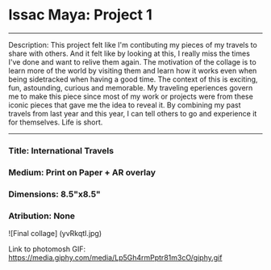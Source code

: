 # Issac Maya: Project 1 <br>
***

Description: This project felt like I'm contibuting my pieces of my travels to share with others. And it felt like by looking at this, I really miss the times I've done and want to relive them again. 
The motivation of the collage is to learn more of the world by visiting them and learn how it works even when being sidetracked when having a good time.
The context of this is exciting, fun, astounding, curious and memorable.
My traveling eperiences govern me to make this piece since most of my work or projects were from these iconic pieces that gave me the idea to reveal it.
By combining my past travels from last year and this year, I can tell others to go and experience it for themselves. Life is short.
***

### Title: International Travels <br>
### Medium: Print on Paper + AR overlay <br>
### Dimensions: 8.5"x8.5" <br>
### Atribution: None <br>

![Final collage] (yvRkqtI.jpg)

Link to photomosh GIF: https://media.giphy.com/media/Lp5Gh4rmPptr81m3cO/giphy.gif
